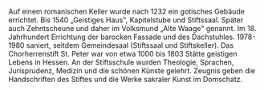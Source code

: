 Auf einem romanischen Keller wurde nach 1232 ein gotisches Gebäude errichtet.
Bis 1540 „Geistiges Haus", Kapitelstube und Stiftssaal. Später auch Zehntscheune und daher im Volksmund „Alte Waage" genannt.
Im 18. Jahrhundert Errichtung der barocken Fassade und des Dachstuhles.
1978-1980 saniert, seitdem Gemeindesaal (Stiftssaal und Stiftskeller).
Das Chorherrenstift St. Peter war von etwa 1000 bis 1803 Stätte geistigen Lebens in Hessen. An der Stiftsschule wurden Theologie, Sprachen, Jurisprudenz, Medizin und die schönen Künste gelehrt. Zeugnis geben die Handschriften des Stiftes und die Werke sakraler Kunst im Domschatz.

